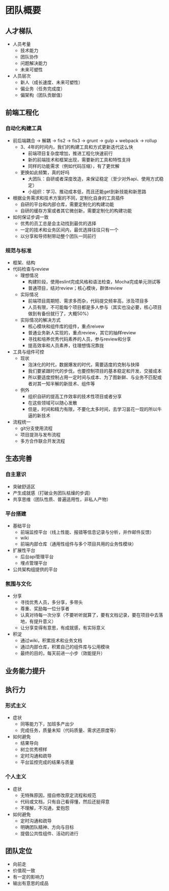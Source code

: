 # 团队概要

## 人才梯队

* 人员考量
    * 技术能力
    * 团队协作
    * 问题解决能力
    * 未来可塑性
* 人员层次
    * 新人（成长速度、未来可塑性）
    * 偏业务（任务完成度）
    * 偏架构（团队贡献值）


## 前端工程化

### 自动化构建工具
* 前后端耦合 -> 解耦 -> fis2 -> fis3 -> grunt -> gulp + webpack -> rollup
    * 3、4年的时间内，我们的构建工具和方式更新迭代这么快
        * 前端项目复杂度增加，推进工程化快速前行
        * 新的前端技术和框架出现，需要新的工具和特性支持
        * 同样的功能需求（例如代码压缩），有了更优解
    * 更换如此频繁，真的好吗
        * 大团队：自研或者深度改造，来保证稳定（至少对外api、使用方式稳定）
        * 小组织：学习、推动成本低，而且还能get到新技能和新思路
* 根据业务需求和技术方案的不同，定制化自身的工具插件
    * 自研的平台和内部仓库，需要定制化的构建功能
    * 自研的缓存方案或者其它微创新，需要定制化的构建功能
* 如何保证步调一致
    * 优秀的员工总是会主动找到最优的选择
    * 一定的技术和业务区间内，最优选择往往只有一个
    * 以分享和导师制带动整个团队一同前行

### 规范与标准
* 框架、结构
* 代码检查与review
    * 理想情况
        * 构建阶段，使用eslint完成风格和语法检查，Mocha完成单元测试等
        * 普通项目，结对review；核心模块，群体review
    * 实际情况
        * 前端项目周期短、需求多而杂，代码提交频率高，涉及项目多
        * 人员有限，不可能每个项目都是多人参与（其实也没必要，核心项目做到有备份就行了，大概50%）
    * 实际情况的解决方式
        * 核心模块和组件库的组件，重点reivew
        * 普通业务新人实现的，重点review，其它的抽样review
        * 寻找和培养优秀代码素养的人员，参与review和分享
        * 提高效率和人员素养，往理想情况靠拢
* 工具与组件可控
    * 现状
        * 泡沫化的时代，数据爆发的时代，需要适度的克制与抉择
        * 我们要紧跟时代的步伐，也要控制项目的基本稳定和开发、交接成本
        * 所以要适度控制占用一定时间与成本、为了图新鲜、与业务不匹配或者对其一知半解的新技术、组件等
    * 例外
        * 组织自研的提高工作效率的技术性项目或者分享
        * 在这些领域可以随心发散
        * 但是，时间和精力有限，不要化太多时间，去学习昙花一现的所以牛逼的新技术
* 流程统一
    * git分支使用流程
    * 项目提测与发布流程
    * 多方合作联合开发流程

## 生态完善

### 自主意识
* 突破舒适区
* 产生成就感（打破业务团队枯燥的步调）
* 共享思维（团队性质、普遍适用性，非私人产物）

### 平台搭建
* 基础平台
    * 前端监控平台（线上性能、报错等信息记录与分析，并作邮件反馈）
    * wiki
    * 前端内部仓库（通用性组件与多个项目共用的业务性模块）
* 扩展性平台
    * 后台api管理平台
    * 埋点管理平台
* 公共架构组提供的平台

### 氛围与文化
* 分享
    * 寻找优秀人员，多分享，多带头
    * 尊重、奖励每一位分享者
    * 认真对待每一次分享（不要听听就算了，要有文档记录，要在项目中去落地，有提升意义）
    * 让分享变得有意思，有成就感，有实际意义
* 积淀
    * 通过wiki，积累技术和业务文档
    * 通过内部仓库，积累自己的组件库与公用模块
    * 最终的目的，每天前进一小步（效能提升）

## 业务能力提升

## 执行力

### 形式主义
* 症状
  * 同等能力下，加班多产出少
  * 完成任务，质量未知（代码质量、需求还原度等）
* 如何避免
    * 结果导向
    * 树立优秀榜样
    * 定时沟通和疏导
    * 平台监控完成的结果与质量

### 个人主义
* 症状
    * 无特殊原因，擅自修改原定流程和规范
    * 代码或文档，只有自己看得懂，然后还挺得意
    * 不理解，不沟通，爱抱怨
* 如何避免
  * 定时沟通和疏导
  * 明确团队精神、方向与目标
  * 提倡公共性组件、活动的进行

## 团队定位
* 向前走
* 价值观一致
* 有一定的影响力
* 输出有意思的成品
